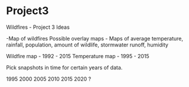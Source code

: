 # Project3

Wildfires - Project 3 Ideas

-Map of wildfires 
	Possible overlay maps - Maps of average temperature, 
			rainfall, 
			population,
			amount of wildlife, 
			stormwater runoff,
			humidity
			
			
			
			
Wildfire map - 1992 - 2015
Temperature map - 1995 - 2015

Pick snapshots in time for certain years of data.

1995
2000
2005
2010
2015
2020
?
